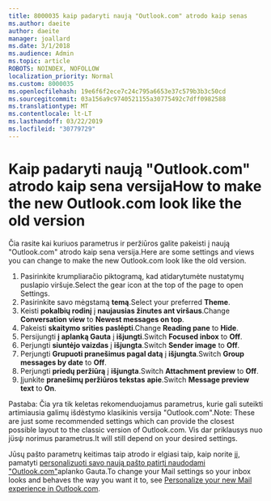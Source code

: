 ```yaml
---
title: 8000035 kaip padaryti naują "Outlook.com" atrodo kaip senas
ms.author: daeite
author: daeite
manager: joallard
ms.date: 3/1/2018
ms.audience: Admin
ms.topic: article
ROBOTS: NOINDEX, NOFOLLOW
localization_priority: Normal
ms.custom: 8000035
ms.openlocfilehash: 19e6f6f2ece7c24c795a6653e37c579b3b3c50cd
ms.sourcegitcommit: 03a156a9c9740521155a30775492c7dff0982588
ms.translationtype: MT
ms.contentlocale: lt-LT
ms.lasthandoff: 03/22/2019
ms.locfileid: "30779729"
---
```

# <a name="how-to-make-the-new-outlookcom-look-like-the-old-version"></a><span data-ttu-id="fbae7-102">Kaip padaryti naują "Outlook.com" atrodo kaip sena versija</span><span class="sxs-lookup"><span data-stu-id="fbae7-102">How to make the new Outlook.com look like the old version</span></span>

<span data-ttu-id="fbae7-103">Čia rasite kai kuriuos parametrus ir peržiūros galite pakeisti į naują "Outlook.com" atrodo kaip sena versija.</span><span class="sxs-lookup"><span data-stu-id="fbae7-103">Here are some settings and views you can change to make the new Outlook.com look like the old version.</span></span>

1. <span data-ttu-id="fbae7-104">Pasirinkite krumpliaračio piktogramą, kad atidarytumėte nustatymų puslapio viršuje.</span><span class="sxs-lookup"><span data-stu-id="fbae7-104">Select the gear icon at the top of the page to open Settings.</span></span>
2. <span data-ttu-id="fbae7-105">Pasirinkite savo mėgstamą **temą**.</span><span class="sxs-lookup"><span data-stu-id="fbae7-105">Select your preferred **Theme**.</span></span>
3. <span data-ttu-id="fbae7-106">Keisti **pokalbių rodinį** į **naujausias žinutes ant viršaus**.</span><span class="sxs-lookup"><span data-stu-id="fbae7-106">Change **Conversation view** to **Newest messages on top**.</span></span>
4. <span data-ttu-id="fbae7-107">Pakeisti **skaitymo srities** **paslėpti**.</span><span class="sxs-lookup"><span data-stu-id="fbae7-107">Change **Reading pane** to **Hide**.</span></span>
5. <span data-ttu-id="fbae7-108">Persijungti **į aplanką Gauta** į **išjungti**.</span><span class="sxs-lookup"><span data-stu-id="fbae7-108">Switch **Focused inbox** to **Off**.</span></span>
6. <span data-ttu-id="fbae7-109">Perjungti **siuntėjo vaizdas** į **išjungta**.</span><span class="sxs-lookup"><span data-stu-id="fbae7-109">Switch **Sender image** to **Off**.</span></span> 
7. <span data-ttu-id="fbae7-110">Perjungti **Grupuoti pranešimus pagal datą** į **išjungta**.</span><span class="sxs-lookup"><span data-stu-id="fbae7-110">Switch **Group messages by date** to **Off**.</span></span> 
8. <span data-ttu-id="fbae7-111">Perjungti **priedų peržiūrą** į **išjungta**.</span><span class="sxs-lookup"><span data-stu-id="fbae7-111">Switch **Attachment preview** to **Off**.</span></span> 
9. <span data-ttu-id="fbae7-112">Įjunkite **pranešimų peržiūros tekstas** **apie**.</span><span class="sxs-lookup"><span data-stu-id="fbae7-112">Switch **Message preview text** to **On**.</span></span>

<span data-ttu-id="fbae7-113">Pastaba: Čia yra tik keletas rekomenduojamus parametrus, kurie gali suteikti artimiausia galimų išdėstymo klasikinis versija "Outlook.com".</span><span class="sxs-lookup"><span data-stu-id="fbae7-113">Note: These are just some recommended settings which can provide the closest possible layout to the classic version of Outlook.com.</span></span> <span data-ttu-id="fbae7-114">Vis dar priklausys nuo jϋsψ norimus parametrus.</span><span class="sxs-lookup"><span data-stu-id="fbae7-114">It will still depend on your desired settings.</span></span>

<span data-ttu-id="fbae7-115">Jūsų pašto parametrų keitimas taip atrodo ir elgiasi taip, kaip norite jį, pamatyti [personalizuoti savo naują pašto patirtį naudodami "Outlook.com"](https://support.office.com/article/b41c2ecb-f23c-42b3-b7f8-659646d5e58c)aplanko Gauta.</span><span class="sxs-lookup"><span data-stu-id="fbae7-115">To change your Mail settings so your inbox looks and behaves the way you want it to, see [Personalize your new Mail experience in Outlook.com](https://support.office.com/article/b41c2ecb-f23c-42b3-b7f8-659646d5e58c).</span></span>